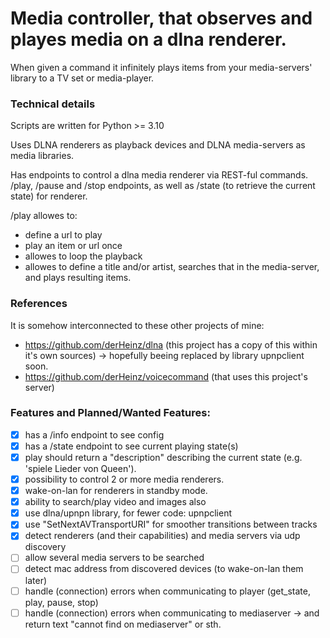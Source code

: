 # Media controller, that observes and playes media on a dlna renderer.
When given a command it infinitely plays items from your media-servers' library to a TV set or media-player.

### Technical details
Scripts are written for Python >= 3.10

Uses DLNA renderers as playback devices and DLNA media-servers as media libraries.

Has endpoints to control a dlna media renderer via REST-ful commands.
/play, /pause and /stop endpoints, as well as /state (to retrieve the current state) for renderer.

/play allowes to:
- define a url to play
- play an item or url once
- allowes to loop the playback
- allowes to define a title and/or artist, searches that in the media-server, and plays resulting items.

### References
It is somehow interconnected to these other projects of mine:
- https://github.com/derHeinz/dlna (this project has a copy of this within it's own sources) -> hopefully beeing replaced by library upnpclient soon.
- https://github.com/derHeinz/voicecommand (that uses this project's server)

### Features and Planned/Wanted Features:
- [x] has a /info endpoint to see config
- [x] has a /state endpoint to see current playing state(s)
- [x] play should return a "description" describing the current state (e.g. 'spiele Lieder von Queen').
- [x] possibility to control 2 or more media renderers.
- [x] wake-on-lan for renderers in standby mode.
- [x] ability to search/play video and images also
- [x] use dlna/upnpn library, for fewer code: upnpclient
- [x] use "SetNextAVTransportURI" for smoother transitions between tracks
- [x] detect renderers (and their capabilities) and media servers via udp discovery
- [ ] allow several media servers to be searched
- [ ] detect mac address from discovered devices (to wake-on-lan them later)
- [ ] handle (connection) errors when communicating to player (get_state, play, pause, stop)
- [ ] handle (connection) errors when communicating to mediaserver -> and return text "cannot find on mediaserver" or sth.
